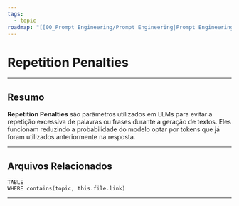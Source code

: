 ```yaml
---
tags:
  - topic
roadmap: "[[00_Prompt Engineering/Prompt Engineering|Prompt Engineering]]"
---
```

# Repetition Penalties

---
## **Resumo**
**Repetition Penalties** são parâmetros utilizados em LLMs para evitar a repetição excessiva de palavras ou frases durante a geração de textos. Eles funcionam reduzindo a probabilidade do modelo optar por tokens que já foram utilizados anteriormente na resposta.

---
## **Arquivos Relacionados**
```dataview
TABLE
WHERE contains(topic, this.file.link)
```

---
